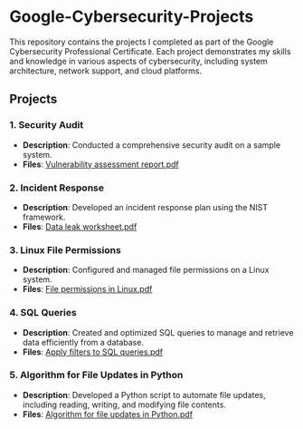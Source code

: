 # Google-Cybersecurity-Projects
This repository contains the projects I completed as part of the Google Cybersecurity Professional Certificate. Each project demonstrates my skills and knowledge in various aspects of cybersecurity, including system architecture, network support, and cloud platforms.
## Projects

### 1. Security Audit
- **Description**: Conducted a comprehensive security audit on a sample system.
- **Files**: [Vulnerability assessment report.pdf](https://github.com/user-attachments/files/17625918/Vulnerability.assessment.report.pdf)


### 2. Incident Response
- **Description**: Developed an incident response plan using the NIST framework.
- **Files**: [Data leak worksheet.pdf](https://github.com/user-attachments/files/17625913/Data.leak.worksheet.pdf)

### 3. Linux File Permissions
- **Description**: Configured and managed file permissions on a Linux system.
- **Files**: [File permissions in Linux.pdf](https://github.com/user-attachments/files/17625911/File.permissions.in.Linux.pdf)

### 4. SQL Queries
- **Description**: Created and optimized SQL queries to manage and retrieve data efficiently from a database.
- **Files**:  [Apply filters to SQL queries.pdf](https://github.com/user-attachments/files/17625960/Apply.filters.to.SQL.queries.pdf)


### 5. Algorithm for File Updates in Python
- **Description**: Developed a Python script to automate file updates, including reading, writing, and modifying file contents.
- **Files**: [Algorithm for file updates in Python.pdf](https://github.com/user-attachments/files/17625965/Algorithm.for.file.updates.in.Python.pdf)
